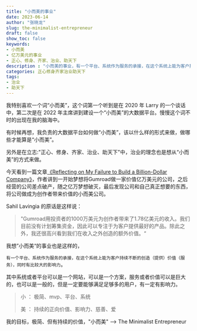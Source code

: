 ```yaml
---
title: "小而美的事业"
date: 2023-06-14
author: "张晓龙"
slug: the-minimalist-entrepreneur
draft: false
show_toc: false
keywords:
- 小而美
- 亿万美元的事业
- 正心、修身、齐家、治业、助天下
description : "小而美的事业，有一个平台、系统作为服务的承接，在这个系统上能为客户持续不断的创造（提供）价值（服务），同时有比较大的影响力"
categories: 正心修身齐家治业助天下
tags:
- 治业
- 助天下
---
```


我特别喜欢一个词“小而美”，这个词第一个听到是在 2020 年 Larry 的一个谈话中，第二次是在 2022 年主席讲到建设一个“小而美”的大数据平台。慢慢这个词不时的出现在我的脑海中。

有时候再想，我负责的大数据平台如何做“小而美”，该以什么样的形式来做，做哪些才能算是“小而美”。

另外是在立志:"正心、修身、齐家、治业、助天下"中，治业的理念也是想从“小而美”的方式来做。

今天看到一篇文章[《Reflecting on My Failure to Build a Billion-Dollar Company》](https://sahillavingia.com/reflecting)，作者讲到一开始梦想将Gumroad做一家价值亿万美元的公司，之后经营的公司差点破产，随之亿万梦想破灭，最后发现公司和自己真正想要的东西，将公司做成为创作者带来价值的小而美公司。

Sahil Lavingia 的原话是这样说：

> "Gumroad用投资者的1000万美元为创作者带来了1.78亿美元的收入。我们目前没有计划筹集资金，因此可以专注于为客户提供最好的产品。除此之外，我还很高兴看到我们在收入之外创造的额外价值。“

我想”小而美“的事业也是这样的，

`有一个平台、系统作为服务的承接，在这个系统上能为客户持续不断的创造（提供）价值（服务），同时有比较大的影响力`。

其中系统或者平台可以是一个网站，可以是一个方案，服务或者价值可以是巨大的，也可以是一般的，但是一定要能够满足足够多的用户，有一定有影响力。

> 小 ： 极简、mvp、平台、系统
> 
> 美 ： 持续的正向价值、影响力、慈善、爱

我的目标，极简、但有持续的价值，"小而美" --> The Minimalist Entrepreneur